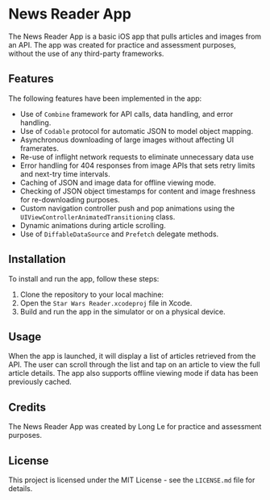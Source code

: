 # News Reader App

The News Reader App is a basic iOS app that pulls articles and images from an API. The app was created for practice and assessment purposes, without the use of any third-party frameworks.

## Features

The following features have been implemented in the app:

- Use of `Combine` framework for API calls, data handling, and error handling.
- Use of `Codable` protocol for automatic JSON to model object mapping.
- Asynchronous downloading of large images without affecting UI framerates.
- Re-use of inflight network requests to eliminate unnecessary data use 
- Error handling for 404 responses from image APIs that sets retry limits and next-try time intervals.
- Caching of JSON and image data for offline viewing mode.
- Checking of JSON object timestamps for content and image freshness for re-downloading purposes.
- Custom navigation controller push and pop animations using the `UIViewControllerAnimatedTransitioning` class.
- Dynamic animations during article scrolling.
- Use of `DiffableDataSource` and `Prefetch` delegate methods.

## Installation

To install and run the app, follow these steps:

1. Clone the repository to your local machine:
2. Open the `Star Wars Reader.xcodeproj` file in Xcode.
3. Build and run the app in the simulator or on a physical device.

## Usage

When the app is launched, it will display a list of articles retrieved from the API. The user can scroll through the list and tap on an article to view the full article details. The app also supports offline viewing mode if data has been previously cached.

## Credits

The News Reader App was created by Long Le for practice and assessment purposes.

## License

This project is licensed under the MIT License - see the `LICENSE.md` file for details.
